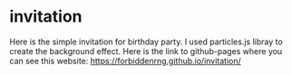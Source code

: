 # invitation
Here is the simple invitation for birthday party. I used particles.js libray to create the background effect.
Here is the link to github-pages where you can see this website: https://forbiddenrng.github.io/invitation/

